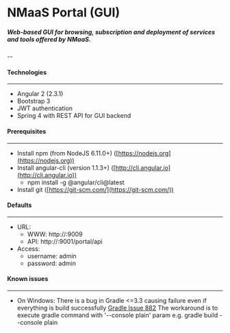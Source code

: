 # NMaaS Portal (GUI)

##### Web-based GUI for browsing, subscription and deployment of services and tools offered by NMaaS.

--

#### Technologies
---
 * Angular 2 (2.3.1)
 * Bootstrap 3
 * JWT authentication
 * Spring 4 with REST API for GUI backend

#### Prerequisites
---
 + Install npm (from NodeJS 6.11.0+) ([https://nodejs.org](https://nodejs.org))
 + Install angular-cli (version 1.1.3+) ([http://cli.angular.io](http://cli.angular.io))
   - npm install -g @angular/cli@latest
 + Install git ([https://git-scm.com/](https://git-scm.com/))

#### Defaults
---
  + URL:
    - WWW: http://<HOSTNAME>:9009
    - API: http://<HOSTNAME>:9001/portal/api
  + Access:
    - username: admin
    - password: admin

#### Known issues
---
 + On Windows: 
   There is a bug in Gradle <=3.3 causing failure even if everything is build successfully [Gradle Issue 882](https://github.com/gradle/gradle/issues/882)
   The workaround is to execute gradle command with '--console plain' param 
   e.g. gradle build --console plain
  